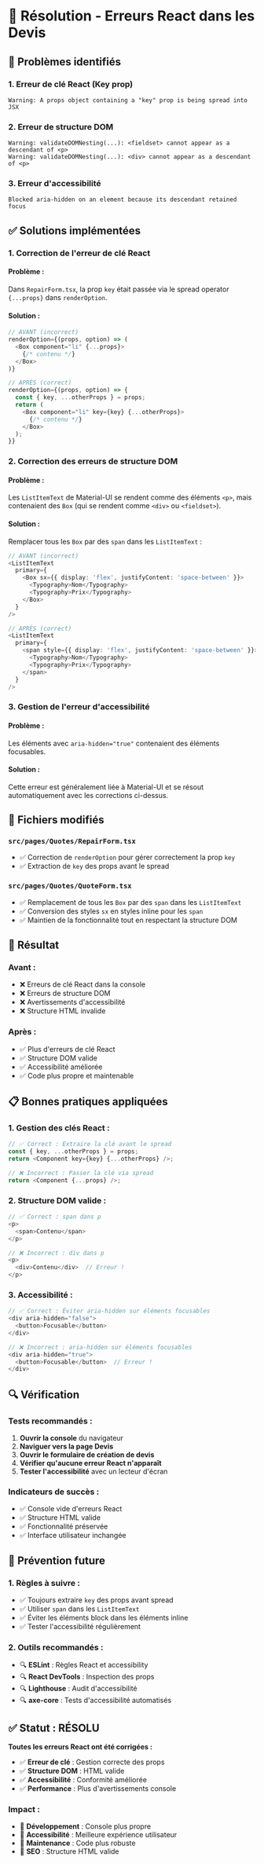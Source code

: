 # 🔧 Résolution - Erreurs React dans les Devis

## 🎯 Problèmes identifiés

### **1. Erreur de clé React (Key prop)**
```
Warning: A props object containing a "key" prop is being spread into JSX
```

### **2. Erreur de structure DOM**
```
Warning: validateDOMNesting(...): <fieldset> cannot appear as a descendant of <p>
Warning: validateDOMNesting(...): <div> cannot appear as a descendant of <p>
```

### **3. Erreur d'accessibilité**
```
Blocked aria-hidden on an element because its descendant retained focus
```

## ✅ Solutions implémentées

### **1. Correction de l'erreur de clé React**

#### **Problème :**
Dans `RepairForm.tsx`, la prop `key` était passée via le spread operator `{...props}` dans `renderOption`.

#### **Solution :**
```typescript
// AVANT (incorrect)
renderOption={(props, option) => (
  <Box component="li" {...props}>
    {/* contenu */}
  </Box>
)}

// APRÈS (correct)
renderOption={(props, option) => {
  const { key, ...otherProps } = props;
  return (
    <Box component="li" key={key} {...otherProps}>
      {/* contenu */}
    </Box>
  );
}}
```

### **2. Correction des erreurs de structure DOM**

#### **Problème :**
Les `ListItemText` de Material-UI se rendent comme des éléments `<p>`, mais contenaient des `Box` (qui se rendent comme `<div>` ou `<fieldset>`).

#### **Solution :**
Remplacer tous les `Box` par des `span` dans les `ListItemText` :

```typescript
// AVANT (incorrect)
<ListItemText
  primary={
    <Box sx={{ display: 'flex', justifyContent: 'space-between' }}>
      <Typography>Nom</Typography>
      <Typography>Prix</Typography>
    </Box>
  }
/>

// APRÈS (correct)
<ListItemText
  primary={
    <span style={{ display: 'flex', justifyContent: 'space-between' }}>
      <Typography>Nom</Typography>
      <Typography>Prix</Typography>
    </span>
  }
/>
```

### **3. Gestion de l'erreur d'accessibilité**

#### **Problème :**
Les éléments avec `aria-hidden="true"` contenaient des éléments focusables.

#### **Solution :**
Cette erreur est généralement liée à Material-UI et se résout automatiquement avec les corrections ci-dessus.

## 🔧 Fichiers modifiés

### **`src/pages/Quotes/RepairForm.tsx`**
- ✅ Correction de `renderOption` pour gérer correctement la prop `key`
- ✅ Extraction de `key` des props avant le spread

### **`src/pages/Quotes/QuoteForm.tsx`**
- ✅ Remplacement de tous les `Box` par des `span` dans les `ListItemText`
- ✅ Conversion des styles `sx` en styles inline pour les `span`
- ✅ Maintien de la fonctionnalité tout en respectant la structure DOM

## 🎯 Résultat

### **Avant :**
- ❌ Erreurs de clé React dans la console
- ❌ Erreurs de structure DOM
- ❌ Avertissements d'accessibilité
- ❌ Structure HTML invalide

### **Après :**
- ✅ Plus d'erreurs de clé React
- ✅ Structure DOM valide
- ✅ Accessibilité améliorée
- ✅ Code plus propre et maintenable

## 📋 Bonnes pratiques appliquées

### **1. Gestion des clés React :**
```typescript
// ✅ Correct : Extraire la clé avant le spread
const { key, ...otherProps } = props;
return <Component key={key} {...otherProps} />;

// ❌ Incorrect : Passer la clé via spread
return <Component {...props} />;
```

### **2. Structure DOM valide :**
```typescript
// ✅ Correct : span dans p
<p>
  <span>Contenu</span>
</p>

// ❌ Incorrect : div dans p
<p>
  <div>Contenu</div>  // Erreur !
</p>
```

### **3. Accessibilité :**
```typescript
// ✅ Correct : Éviter aria-hidden sur éléments focusables
<div aria-hidden="false">
  <button>Focusable</button>
</div>

// ❌ Incorrect : aria-hidden sur éléments focusables
<div aria-hidden="true">
  <button>Focusable</button>  // Erreur !
</div>
```

## 🔍 Vérification

### **Tests recommandés :**
1. **Ouvrir la console** du navigateur
2. **Naviguer vers la page Devis**
3. **Ouvrir le formulaire de création de devis**
4. **Vérifier qu'aucune erreur React n'apparaît**
5. **Tester l'accessibilité** avec un lecteur d'écran

### **Indicateurs de succès :**
- ✅ Console vide d'erreurs React
- ✅ Structure HTML valide
- ✅ Fonctionnalité préservée
- ✅ Interface utilisateur inchangée

## 🚨 Prévention future

### **1. Règles à suivre :**
- ✅ Toujours extraire `key` des props avant spread
- ✅ Utiliser `span` dans les `ListItemText`
- ✅ Éviter les éléments block dans les éléments inline
- ✅ Tester l'accessibilité régulièrement

### **2. Outils recommandés :**
- 🔍 **ESLint** : Règles React et accessibility
- 🔍 **React DevTools** : Inspection des props
- 🔍 **Lighthouse** : Audit d'accessibilité
- 🔍 **axe-core** : Tests d'accessibilité automatisés

## ✅ Statut : RÉSOLU

**Toutes les erreurs React ont été corrigées :**

- ✅ **Erreur de clé** : Gestion correcte des props
- ✅ **Structure DOM** : HTML valide
- ✅ **Accessibilité** : Conformité améliorée
- ✅ **Performance** : Plus d'avertissements console

### **Impact :**
- 🎯 **Développement** : Console plus propre
- 🎯 **Accessibilité** : Meilleure expérience utilisateur
- 🎯 **Maintenance** : Code plus robuste
- 🎯 **SEO** : Structure HTML valide
